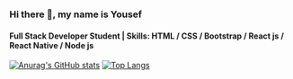 
### Hi there 👋, my name is Yousef
#### Full Stack Developer Student | Skills: HTML / CSS / Bootstrap / React js / React Native / Node js

[![Anurag's GitHub stats](https://github-readme-stats.vercel.app/api?username=YousefProjects)](https://github.com/YousefProjects/github-readme-stats)
[![Top Langs](https://github-readme-stats.vercel.app/api/top-langs/?username=YousefProjects&langs_count=8)](https://github.com/YousefProjects/github-readme-stats)

